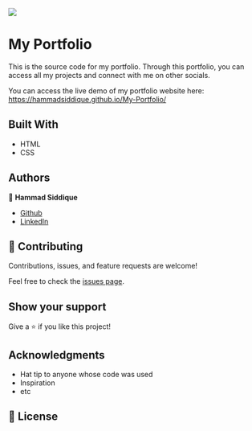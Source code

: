 ![](https://img.shields.io/badge/Microverse-blueviolet)

# My Portfolio

This is the source code for my portfolio. Through this portfolio, you can access all my projects and connect with me on other socials.

You can access the live demo of my portfolio website here: https://hammadsiddique.github.io/My-Portfolio/

## Built With

- HTML
- CSS

## Authors

👤 **Hammad Siddique**

- [Github](https://github.com/HammadSiddique)
- [LinkedIn](https://www.linkedin.com/in/hammad-siddique-6a5469231/)

## 🤝 Contributing

Contributions, issues, and feature requests are welcome!

Feel free to check the [issues page](../../issues/).

## Show your support

Give a ⭐️ if you like this project!

## Acknowledgments

- Hat tip to anyone whose code was used
- Inspiration
- etc

## 📝 License
